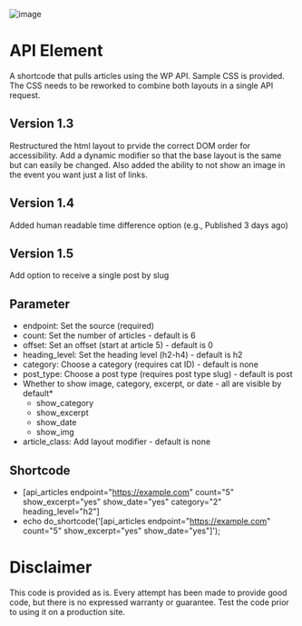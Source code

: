 ![image](https://awb4wp.com/wp-content/uploads/2023/09/grid-post-layout-scaled.jpg)

# API Element
 A shortcode that pulls articles using the WP API. Sample CSS is provided. The CSS needs to be reworked to combine both layouts in a single API request.

## Version 1.3 
Restructured the html layout to prvide the correct DOM order for accessibility. Add a dynamic modifier so that the base layout is the same but can easily be changed. Also added the ability to not show an image in the event you want just a list of links.

## Version 1.4
Added human readable time difference option (e.g., Published 3 days ago)

## Version 1.5
Add option to receive a single post by slug
 ## Parameter

* endpoint: Set the source (required)
* count: Set the number of articles - default is 6
* offset: Set an offset (start at article 5) - default is 0
* heading_level: Set the heading level (h2-h4) - default is h2
* category: Choose a category (requires cat ID) - default is none
* post_type: Choose a post type (requires post type slug) - default is post
* Whether to show image, category, excerpt, or date - all are visible by default*   
    - show_category
    - show_excerpt
    - show_date
    - show_img
* article_class: Add layout modifier - default is none


## Shortcode

- [api_articles endpoint="https://example.com" count="5" show_excerpt="yes" show_date="yes" category="2" heading_level="h2"] 
- echo do_shortcode('[api_articles endpoint="https://example.com" count="5" show_excerpt="yes" show_date="yes"]');

# Disclaimer
This code is provided as is. Every attempt has been made to provide good code, but there is no expressed warranty or guarantee. Test the code prior to using it on a production site.
